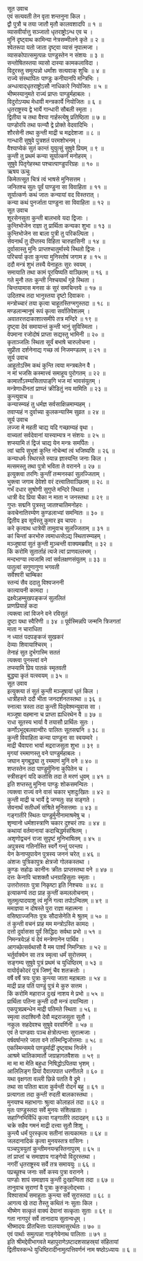 सूत उवाच  
एवं सत्यवती तेन वृता शन्तनुना किल ।  
द्वौ पुत्रौ च तया जातौ मृतौ कालवशादपि ॥ १ ॥  
व्यासवीर्यात्तु सञ्जातो धृतराष्ट्रोऽन्ध एव च ।  
मुनिं दृष्ट्वाथ कामिन्या नेत्रसम्मीलने कृते ॥ २ ॥  
श्वेतरूपा यतो जाता दृष्ट्वा व्यासं नृपात्मजा ।  
व्यासकोपात्समुत्पन्नः पाण्डुस्तेन न संशयः ॥ ३ ॥  
सन्तोषितस्तया व्यासो दास्या कामकलाविदा ।  
विदुरस्तु समुत्पन्नो धर्मांशः सत्यवाक् शुचिः ॥ ४ ॥  
राज्ये संस्थापितः पाण्डुः कनीयानपि मन्त्रिभिः ।  
अन्धत्वाद्‌धृतराष्ट्रोऽसौ नाधिकारे नियोजितः ॥ ५ ॥  
भीष्मस्यानुमते राज्यं प्राप्तः पाण्डुर्महाबलः ।  
विदुरोऽप्यथ मेधावी मन्त्रकार्ये नियोजितः ॥ ६ ॥  
धृतराष्ट्रस्य द्वे भार्ये गान्धारी सौबली स्मृता ।  
द्वितीया च तथा वैश्या गार्हस्त्येषु प्रतिष्ठिता ॥ ७ ॥  
पाण्डोरपि तथा पत्न्यौ द्वे प्रोक्ते वेदवादिभिः ।  
शौरसेनी तथा कुन्ती माद्री च मद्रदेशजा ॥ ८ ॥  
गान्धारी सुषुवे पुत्रशतं परमशोभनम् ।  
वैश्याप्येकं सुतं कान्तं युयुत्सुं सुषुवे प्रियम् ॥ ९ ॥  
कुन्ती तु प्रथमं कन्या सूर्यात्कर्णं मनोहरम् ।  
सुषुवे पितृगेहस्था पश्चात्पाण्डुपरिग्रहः ॥ १० ॥  
ऋषय ऊचुः  
किमेतत्सूत चित्रं त्वं भाषसे मुनिसत्तम ।  
जनितश्च सुतः पूर्वं पाण्डुना सा विवाहिता ॥ ११ ॥  
सूर्यात्कर्णः कथं जातः कन्यायां वद विस्तरात् ।  
कन्या कथं पुनर्जाता पाण्डुना सा विवाहिता ॥ १२ ॥  
सूत उवाच  
शूरसेनसुता कुन्ती बालभावे यदा द्विजाः ।  
कुन्तिभोजेन राज्ञा तु प्रार्थिता कन्यका शुभा ॥ १३ ॥  
कुन्तिभोजेन सा बाला पुत्री तु परिकल्पिता ।  
सेवनार्थं तु दीप्तस्य विहिता चारुहासिनी ॥ १४ ॥  
दुर्वासास्तु मुनिः प्राप्तश्चातुर्मास्ये स्थितो द्विजः ।  
परिचर्या कृता कुन्त्या मुनिस्तोषं जगाम ह ॥ १५ ॥  
ददौ मन्त्रं शुभं तस्यै येनाहूतः सुरः स्वयम् ।  
समायाति तथा कामं पूरयिष्यति वाञ्छितम् ॥ १६ ॥  
गते मुनौ ततः कुन्ती निश्चयार्थं गृहे स्थिता ।  
चिन्तयामास मनसा कं सुरं समचिन्तये ॥ १७ ॥  
उदितश्च तदा भानुस्तया दृष्टो दिवाकरः ।  
मन्त्रोच्चारं तया कृत्वा चाहूतस्तिग्मगुस्तदा ॥ १८ ॥  
मण्डलान्मानुषं रूपं कृत्वा सर्वातिपेशलम् ।  
अवातरत्तदाकाशात्समीपे तत्र मन्दिरे ॥ १९ ॥  
दृष्ट्वा देवं समायान्तं कुन्ती भानुं सुविस्मिता ।  
वेपमाना रजोदोषं प्राप्ता सद्यस्तु भामिनी ॥ २० ॥  
कृताञ्जलिः स्थिता सूर्यं बभाषे चारुलोचना ।  
सुप्रीता दर्शनेनाद्य गच्छ त्वं निजमण्डलम् ॥ २१ ॥  
सूर्य उवाच  
आहूतोऽस्मि कथं कुन्ति त्वया मन्त्रबलेन वै ।  
न मां भजसि कस्मात्त्वं समाहूय पुरोगतम् ॥ २२ ॥  
कामार्तोऽस्म्यसितापाङ्‌गि भज मां भावसंयुतम् ।  
मन्त्रेणाधीनतां प्राप्प्तं क्रीडितुं नय मामिति ॥ २३ ॥  
कुन्त्युवाच ॥  
कन्यास्म्यहं तु धर्मज्ञ सर्वसाक्षिन्नमाम्यहम् ।  
तवाप्यहं न दुर्वाच्या कुलकन्यास्मि सुव्रत ॥ २४ ॥  
सूर्य उवाच  
लज्जा मे महती चाद्य यदि गच्छाम्यहं वृथा ।  
वाच्यतां सर्वदेवानां यास्याम्यत्र न संशयः ॥ २५ ॥  
शप्स्यामि तं द्विजं चाद्य येन मन्त्रः समर्पितः ।  
त्वां चापि सुभृशं कुन्ति नोचेन्मां त्वं भजिष्यसि ॥ २६ ॥  
कन्याधर्मः स्थिरस्ते स्यान्न ज्ञास्यन्ति जनाः किल ।  
मत्समस्तु तथा पुत्रो भविता ते वरानने ॥ २७ ॥  
इत्युक्त्वा तरणिः कुन्तीं तन्मनस्कां सुलज्जिताम् ।  
भुक्त्वा जगाम देवेशो वरं दत्त्वातिवाञ्छितम् ॥ २८ ॥  
गर्भं दधार सुश्रोणी सुगुप्ते मन्दिरे स्थिता ।  
धात्री वेद प्रिया चैका न माता न जनस्तथा ॥ २९ ॥  
गुप्तः सद्मनि पुत्रस्तु जातश्चातिमनोहरः ।  
कवचेनातिरम्येण कुण्डलाभ्यां समन्वितः ॥ ३० ॥  
द्वितीय इव सूर्यस्तु कुमार इव चापरः ।  
करे कृत्वाथ धात्रेयी तामुवाच सुलज्जिताम् ॥ ३१ ॥  
कां चिन्तां करभोरु त्वमाधत्सेऽद्य स्थितास्म्यहम् ।  
मञ्जूषायां सुतं कुन्ती मुञ्चन्ती वाक्यमब्रवीत् ॥ ३२ ॥  
किं करोमि सुतार्ताहं त्यजे त्वां प्राणवल्लभम् ।  
मन्दभाग्या त्यजामि त्वां सर्वलक्षणसंयुतम् ॥ ३३ ॥  
पातुत्वां सगुणागुणा भगवती  
     सर्वेश्वरी चाम्बिका  
स्तन्यं सैव ददातु विश्वजननी  
     कात्यायनी कामदा ।  
द्रक्ष्येऽहम्मुखपङ्कजं सुललितं  
     प्राणप्रियार्हं कदा  
त्यक्त्वा त्वां विजने वने रविसुतं  
     दुष्टा यथा स्वैरिणी ॥ ३४ ॥
पूर्वस्मिन्नपि जन्मनि त्रिजगतां  
     माता न चाराधिता  
न ध्यातं पदपङ्कजं सुखकरं  
     देव्याः शिवायाश्चिरम् ।  
तेनाहं सुत दुर्भगास्मि सततं  
     त्यक्त्वा पुनस्त्वां वने  
तप्स्यामि प्रिय पातकं स्मृतवती  
     बुद्ध्या कृतं यत्स्वयम् ॥ ३५ ॥  
सूत उवाव  
इत्युक्त्या तं सुतं कुन्ती मञ्जूषायां धृतं किल ।  
धात्रीहस्ते ददौ भीता जनदर्शनतस्तथा ॥ ३६ ॥  
स्नात्वा त्रस्ता तदा कुन्ती पितृवेश्मन्युवास सा ।  
मञ्जूषा वहमाना च प्राप्ता ह्यधिरथेन वै ॥ ३७ ॥  
राधा सूतस्य भार्या वै तयासौ प्रार्थितः सुतः ।  
कर्णोऽभूद्‌बलवान्वीरः पालितः सूतसद्मनि ॥ ३८ ॥  
कुन्ती विवाहिता कन्या पाण्डुना सा स्वयम्वरे ।  
माद्री चैवापरा भार्या मद्रराजसुता शुभा ॥ ३९ ॥  
मृगयां रममाणस्तु वने पाण्डुर्महाबलः ।  
जघान मृगबुद्ध्या तु रममाणं मुनिं वने ॥ ४० ॥  
शप्तस्तेन तदा पाण्डुर्मुनिना कुपितेन च ।  
स्त्रीसङ्गं यदि कर्तासि तदा ते मरणं धुवम् ॥ ४१ ॥  
इति शप्तस्तु मुनिना पाण्डुः शोकसमन्वितः ।  
त्यक्त्वा राज्यं वने वासं चकार भृशदुःखितः ॥ ४२ ॥  
कुन्ती माद्री च भार्ये द्वे जग्मतुः सह सङ्गते ।  
सेवनार्थं सतीधर्मं संश्रिते मुनिसत्तमाः ॥ ४३ ॥  
गङ्गातीरे स्थितः पाण्डुर्मुनीनामाश्रमेषु च ।  
शृण्वानो धर्मशास्त्राणि चकार दुश्चरं तपः ॥ ४४ ॥  
कथायां वर्तमानायां कदाचिद्धर्मसंश्रितम् ।  
अशृणोद्वचनं राजा सुपृष्टं मुनिभाषितम् ॥ ४५ ॥  
अपुत्रस्य गतिर्नास्ति स्वर्गे गन्तुं परन्तप ।  
येन केनाप्युपायेन पुत्रस्य जननं चरेत् ॥ ४६ ॥  
अंशजः पुत्रिकापुत्रः क्षेत्रजो गोलकस्तथा ।  
कुण्डः सहोढः कानीनः क्रीतः प्राप्तस्तथा वने ॥ ४७ ॥  
दत्तः केनापि चाशक्तौ धनग्राहिसुताः स्मृताः ।  
उत्तरोत्तरतः पुत्रा निकृष्टा इति निश्चयः ॥ ४८ ॥  
इत्याकर्ण्य तदा प्राह कुन्तीं कमललोचनाम् ।  
सुतमुत्पादयाशु त्वं मुनिं गत्वा तपोऽन्वितम् ॥ ४९ ॥  
ममाज्ञया न दोषस्ते पुरा राज्ञा महात्मना ।  
वसिष्ठाज्जनितः पुत्रः सौदासेनेति मे श्रुतम् ॥ ५० ॥  
तं कुन्ती वचनं प्राह मम मन्त्रोऽस्ति कामदः ।  
दत्तो दुर्वाससा पूर्वं सिद्धिदः सर्वथा प्रभो ॥ ५१ ॥  
निमन्त्रयेऽहं यं देवं मन्त्रेणानेन पार्थिव ।  
आगच्छेत्सर्वथासौ वै मम पार्श्वं निमन्त्रितः ॥ ५२ ॥  
भर्तुर्वाक्येन सा तत्र स्मृत्वा धर्मं सुरोत्तमम् ।  
सङ्गम्य सुषुवे पुत्रं प्रथमं च युधिष्ठिरम् ॥ ५३ ॥  
वायोर्वृकोदरं पुत्रं जिष्णुं चैव शतक्रतोः ।  
वर्षे वर्षे त्रयः पुत्राः कुन्त्या जाता महाबलाः ॥ ५४ ॥  
माद्री प्राह पतिं पाण्डुं पुत्रं मे कुरु सत्तम ।  
किं करोमि महाराज दुःखं नाशय मे प्रभो ॥ ५५ ॥  
प्रार्थिता पतिना कुन्ती ददौ मन्त्रं दयान्विता ।  
एकपुत्रप्रबन्धेन माद्री पतिमते स्थिता ॥ ५६ ॥  
स्मृत्वा तदाश्विनौ देवौ मद्रराजसुता सुतौ ।  
नकुलः सहदेवश्च सुषुवे वरवर्णिनी ॥ ५७ ॥  
एवं ते पाण्डवाः पञ्च क्षेत्रोत्पन्ताः सुरात्मजाः ।  
वर्षवर्षान्तरे जाता वने तस्मिन्द्विजोत्तमाः ॥ ५८ ॥  
एकस्मिन्समये पाण्डुर्माद्रीं दृष्ट्वाथ निर्जने ।  
आश्रमे चातिकामार्तो जग्राहागतवैशसः ॥ ५९ ॥  
मा मा मा मेति बहुधा निषिद्धोऽपितया भृशम् ।  
आलिलिङ्ग प्रियां दैवात्पपात धरणीतले ॥ ६० ॥  
यथा वृक्षगता वल्ली छिन्ने पतति वै द्रुमे ।  
तथा सा पतिता बाला कुर्वन्ती रोदनं बहु ॥ ६१ ॥  
प्रत्यागता तदा कुन्ती रुदती बालकास्तथा ।  
मुनयश्च महाभागाः श्रुत्वा कोलाहलं तदा ॥ ६२ ॥  
मृतः पाण्डुस्तदा सर्वे मुनयः संशितव्रताः ।  
सहाग्निभिर्विधिं कृत्वा गङ्गातीरे तदादहन् ॥ ६३ ॥  
चक्रे सहैव गमनं माद्री दत्त्वा सुतौ शिशू ।  
कुन्त्यै धर्मं पुरस्कृत्य सतीनां सत्यकामतः ॥ ६४ ॥  
जलदानादिकं कृत्वा मुनयस्तत्र वासिनः ।  
पञ्चपुत्रयुतां कुन्तीमनयन्हस्तिनापुरम् ॥ ६५ ॥  
तां प्राप्तां च समाज्ञाय गाङ्गेयो विदुरस्तथा ।  
नगरीं धृतराष्ट्रस्य सर्वे तत्र समाययुः ॥ ६६ ॥  
पप्रच्छुश्च जनाः सर्वे कस्य पुत्रा वरानने ।  
पाण्डोः शापं समाज्ञाय कुन्ती दुःखान्विता तदा ॥ ६७ ॥  
तानुवाच सुराणां वै पुत्राः कुरुकुलोद्‌भवाः ।  
विश्वासार्थं समाहूताः कुन्त्या सर्वे सुरास्तदा ॥ ६८ ॥  
आगत्य खे तदा तैस्तु कथितं नः सुताः किल ।  
भीष्मेण सत्कृतं वाक्यं देवानां सत्कृताः सुताः ॥ ६९ ॥  
गता नागपुरं सर्वे तानादाय सुतान्वधूम् ।  
भीष्मादयः प्रीतचित्ताः पालयामासुरर्थतः ॥ ७० ॥  
एवं पार्थाः समुत्पन्ना गाङ्गेयेनाथ पालिताः ॥ ७१ ॥  
इति श्रीमद्देवीभागवते महापुराणेऽष्टादशसाहस्र्यां संहितायां  
द्वितीयस्कन्धे युधिष्ठिरादीनामुत्पत्तिवर्णनं नाम षष्ठोऽध्यायः ॥ ६ ॥
